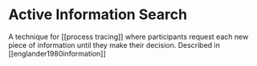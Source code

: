 # Active Information Search

A technique for [[process tracing]] where participants request each new piece of information until they make their decision. Described in [[englander1980information]]